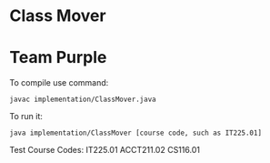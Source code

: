 # Class Mover
# Team Purple

To compile use command:

    javac implementation/ClassMover.java

To run it:

    java implementation/ClassMover [course code, such as IT225.01]

Test Course Codes:
    IT225.01
    ACCT211.02
    CS116.01
